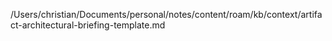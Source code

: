 /Users/christian/Documents/personal/notes/content/roam/kb/context/artifact-architectural-briefing-template.md
